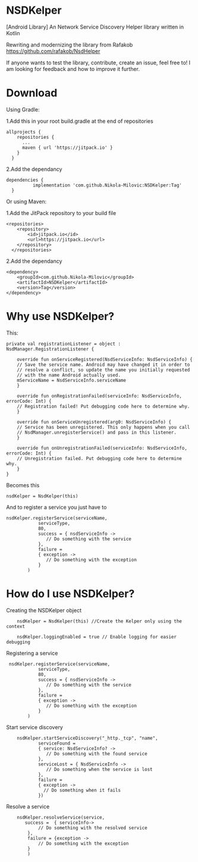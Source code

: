 # NSDKelper
[Android Library] An Network Service Discovery Helper library written in Kotlin

Rewriting and modernizing the library from Rafakob https://github.com/rafakob/NsdHelper 

If anyone wants to test the library, contribute, create an issue, feel free to! I am looking for feedback and how to improve it further.

# Download

Using Gradle: 

1.Add this in your root build.gradle at the end of repositories

    allprojects {
        repositories {
          ...
          maven { url 'https://jitpack.io' }
        }
      }

2.Add the dependancy

    dependencies {
              implementation 'com.github.Nikola-Milovic:NSDKelper:Tag'
      }
      
    
Or using Maven:

1.Add the JitPack repository to your build file

    <repositories>
        <repository>
            <id>jitpack.io</id>
            <url>https://jitpack.io</url>
        </repository>
      </repositories>
 2.Add the dependancy 
 
 	<dependency>
	    <groupId>com.github.Nikola-Milovic</groupId>
	    <artifactId>NSDKelper</artifactId>
	    <version>Tag</version>
	</dependency> 
  
  
 # Why use NSDKelper?
 
This:

	private val registrationListener = object : NsdManager.RegistrationListener {

	    override fun onServiceRegistered(NsdServiceInfo: NsdServiceInfo) {
		// Save the service name. Android may have changed it in order to
		// resolve a conflict, so update the name you initially requested
		// with the name Android actually used.
		mServiceName = NsdServiceInfo.serviceName
	    }

	    override fun onRegistrationFailed(serviceInfo: NsdServiceInfo, errorCode: Int) {
		// Registration failed! Put debugging code here to determine why.
	    }

	    override fun onServiceUnregistered(arg0: NsdServiceInfo) {
		// Service has been unregistered. This only happens when you call
		// NsdManager.unregisterService() and pass in this listener.
	    }

	    override fun onUnregistrationFailed(serviceInfo: NsdServiceInfo, errorCode: Int) {
		// Unregistration failed. Put debugging code here to determine why.
	    }
	}

 Becomes this 

	nsdKelper = NsdKelper(this)

And to register a service you just have to

    nsdKelper.registerService(serviceName,
                serviceType,
                80,
                success = { nsdServiceInfo ->
                   // Do something with the service
                },
                failure =
                { exception ->
                   // Do something with the exception 
                }
            )
 
 
# How do I use NSDKelper?

Creating the NSDKelper object

        nsdKelper = NsdKelper(this) //Create the Kelper only using the context

        nsdKelper.loggingEnabled = true // Enable logging for easier debugging


Registering a service

     nsdKelper.registerService(serviceName,
                serviceType,
                80,
                success = { nsdServiceInfo ->
                   // Do something with the service
                },
                failure =
                { exception ->
                   // Do something with the exception 
                }
            )
            
Start service discovery


        nsdKelper.startServiceDiscovery("_http._tcp", "name",
                serviceFound =
                { service: NsdServiceInfo? ->
                   // Do something with the found service
                },
                serviceLost = { NsdServiceInfo ->
                   // Do something when the service is lost
                },
                failure =
                { exception ->
                  // Do something when it fails
                })

Resolve a service

        nsdKelper.resolveService(service,
           success =  { serviceInfo->
                // Do something with the resolved service
            },
            failure = {exception ->
                // Do something with the exception
            }
            )

